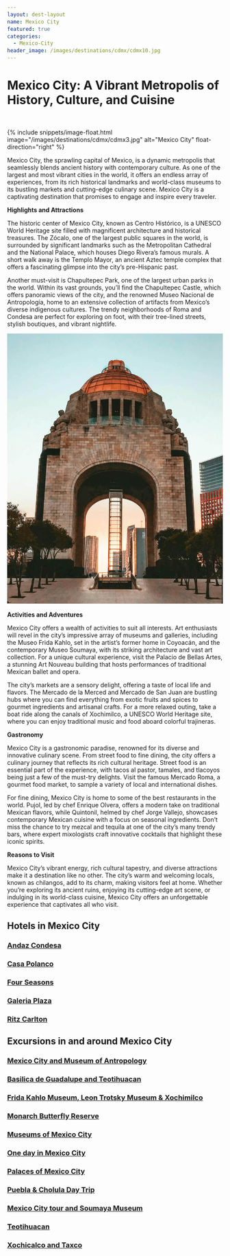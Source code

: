 ```yaml
---
layout: dest-layout
name: Mexico City
featured: true
categories:
  - Mexico-City
header_image: /images/destinations/cdmx/cdmx10.jpg
---
```

# **Mexico City: A Vibrant Metropolis of History, Culture, and Cuisine**

&nbsp;

{% include snippets/image-float.html image="/images/destinations/cdmx/cdmx3.jpg" alt="Mexico City" float-direction="right" %}

Mexico City, the sprawling capital of Mexico, is a dynamic metropolis that seamlessly blends ancient history with contemporary culture. As one of the largest and most vibrant cities in the world, it offers an endless array of experiences, from its rich historical landmarks and world-class museums to its bustling markets and cutting-edge culinary scene. Mexico City is a captivating destination that promises to engage and inspire every traveler.

**Highlights and Attractions**

The historic center of Mexico City, known as Centro Histórico, is a UNESCO World Heritage site filled with magnificent architecture and historical treasures. The Zócalo, one of the largest public squares in the world, is surrounded by significant landmarks such as the Metropolitan Cathedral and the National Palace, which houses Diego Rivera’s famous murals. A short walk away is the Templo Mayor, an ancient Aztec temple complex that offers a fascinating glimpse into the city’s pre-Hispanic past.

Another must-visit is Chapultepec Park, one of the largest urban parks in the world. Within its vast grounds, you’ll find the Chapultepec Castle, which offers panoramic views of the city, and the renowned Museo Nacional de Antropología, home to an extensive collection of artifacts from Mexico’s diverse indigenous cultures. The trendy neighborhoods of Roma and Condesa are perfect for exploring on foot, with their tree-lined streets, stylish boutiques, and vibrant nightlife.

![Mexico City](/images/destinations/cdmx/cdmx12.jpg)

**Activities and Adventures**

Mexico City offers a wealth of activities to suit all interests. Art enthusiasts will revel in the city’s impressive array of museums and galleries, including the Museo Frida Kahlo, set in the artist’s former home in Coyoacán, and the contemporary Museo Soumaya, with its striking architecture and vast art collection. For a unique cultural experience, visit the Palacio de Bellas Artes, a stunning Art Nouveau building that hosts performances of traditional Mexican ballet and opera.

The city’s markets are a sensory delight, offering a taste of local life and flavors. The Mercado de la Merced and Mercado de San Juan are bustling hubs where you can find everything from exotic fruits and spices to gourmet ingredients and artisanal crafts. For a more relaxed outing, take a boat ride along the canals of Xochimilco, a UNESCO World Heritage site, where you can enjoy traditional music and food aboard colorful trajineras.

**Gastronomy**

Mexico City is a gastronomic paradise, renowned for its diverse and innovative culinary scene. From street food to fine dining, the city offers a culinary journey that reflects its rich cultural heritage. Street food is an essential part of the experience, with tacos al pastor, tamales, and tlacoyos being just a few of the must-try delights. Visit the famous Mercado Roma, a gourmet food market, to sample a variety of local and international dishes.

For fine dining, Mexico City is home to some of the best restaurants in the world. Pujol, led by chef Enrique Olvera, offers a modern take on traditional Mexican flavors, while Quintonil, helmed by chef Jorge Vallejo, showcases contemporary Mexican cuisine with a focus on seasonal ingredients. Don’t miss the chance to try mezcal and tequila at one of the city’s many trendy bars, where expert mixologists craft innovative cocktails that highlight these iconic spirits.

**Reasons to Visit**

Mexico City’s vibrant energy, rich cultural tapestry, and diverse attractions make it a destination like no other. The city’s warm and welcoming locals, known as chilangos, add to its charm, making visitors feel at home. Whether you’re exploring its ancient ruins, enjoying its cutting-edge art scene, or indulging in its world-class cuisine, Mexico City offers an unforgettable experience that captivates all who visit.

## Hotels in Mexico City

<section class='grid'>
<div class="col-3_sm-4_xs-6 padded-1">
    <a href="/hotels/andazcondesa">
        <div class="bg-image square" style="background-image:url('/images/hotels/andazcondesa/andazcondesa5.webp')">  </div>
        <h3 class='center'>Andaz Condesa</h3>        
    </a>  
</div>

<div class="col-3_sm-4_xs-6 padded-1">
    <a href="/hotels/casapolanco">
        <div class="bg-image square" style="background-image:url('/images/hotels/casapolanco/casapolanco4.jpg')">  </div>
        <h3 class='center'>Casa Polanco</h3>        
    </a>  
</div>

<div class="col-3_sm-4_xs-6 padded-1">
    <a href="/hotels/fourseasons">
        <div class="bg-image square" style="background-image:url('/images/hotels/fourseasonsmex/fourseasonsmex2.jpg')">  </div>
        <h3 class='center'>Four Seasons</h3>        
    </a>  
</div>

<div class="col-3_sm-4_xs-6 padded-1">
    <a href="/hotels/galeriaplaza">
        <div class="bg-image square" style="background-image:url('/images/hotels/galeriaplaza/galeriaplaza1.png')">  </div>
        <h3 class='center'>Galeria Plaza</h3>        
    </a>  
</div>

<div class="col-3_sm-4_xs-6 padded-1">
    <a href="/hotels/ritzcdmx">
        <div class="bg-image square" style="background-image:url('/images/hotels/ritzcdmx/ritzcdmx2.jpeg')">  </div>
        <h3 class='center'>Ritz Carlton</h3>        
    </a>  
</div>

</section>


## Excursions in and around Mexico City

<section class='grid'>
<div class="col-3_sm-4_xs-6 padded-1">
    <a href="/excursions/antropologiaexc">
        <div class="bg-image square" style="background-image:url('/images/destinations/cdmx/cdmx4.jpg')">  </div>
        <h3 class='center'>Mexico City and Museum of Antropology</h3>        
    </a>  
</div>

<div class="col-3_sm-4_xs-6 padded-1">
    <a href="/excursions/basilicateotiexc">
        <div class="bg-image square" style="background-image:url('/images/destinations/cdmx/cdmx6.jpg')">  </div>
        <h3 class='center'>Basilica de Guadalupe and Teotihuacan </h3>        
    </a>  
</div>

<div class="col-3_sm-4_xs-6 padded-1">
    <a href="/excursions/fridaxochiexc">
        <div class="bg-image square" style="background-image:url('/images/destinations/cdmx/cdmx13.jpg')">  </div>
        <h3 class='center'>Frida Kahlo Museum, Leon Trotsky Museum & Xochimilco </h3>        
    </a>  
</div>

<div class="col-3_sm-4_xs-6 padded-1">
    <a href="/excursions/monarchexc">
        <div class="bg-image square" style="background-image:url('/images/destinations/cdmx/cdmx14.jpg')">  </div>
        <h3 class='center'>Monarch Butterfly Reserve </h3>        
    </a>  
</div>

<div class="col-3_sm-4_xs-6 padded-1">
    <a href="/excursions/museumsexc">
        <div class="bg-image square" style="background-image:url('/images/destinations/cdmx/cdmx15.jpg')">  </div>
        <h3 class='center'>Museums of Mexico City </h3>        
    </a>  
</div>

<div class="col-3_sm-4_xs-6 padded-1">
    <a href="/excursions/onedaymexexc">
        <div class="bg-image square" style="background-image:url('/images/destinations/cdmx/cdmx11.jpg')">  </div>
        <h3 class='center'>One day in Mexico City </h3>        
    </a>  
</div>

<div class="col-3_sm-4_xs-6 padded-1">
    <a href="/excursions/palacesexc">
        <div class="bg-image square" style="background-image:url('/images/destinations/cdmx/cdmx10.jpg')">  </div>
        <h3 class='center'>Palaces of Mexico City</h3>        
    </a>  
</div>

<div class="col-3_sm-4_xs-6 padded-1">
    <a href="/excursions/pueblacholexc">
        <div class="bg-image square" style="background-image:url('/images/destinations/puebla/puebla4.jpg')">  </div>
        <h3 class='center'>Puebla & Cholula Day Trip</h3>        
    </a>  
</div>

<div class="col-3_sm-4_xs-6 padded-1">
    <a href="/excursions/soumayaexc">
        <div class="bg-image square" style="background-image:url('/images/destinations/cdmx/cdmx4.jpg')">  </div>
        <h3 class='center'>Mexico City tour and Soumaya Museum</h3>        
    </a>  
</div>

<div class="col-3_sm-4_xs-6 padded-1">
    <a href="/excursions/teotihuacan">
        <div class="bg-image square" style="background-image:url('/images/destinations/cdmx/teotihuacan.jpg')">  </div>
        <h3 class='center'>Teotihuacan</h3>        
    </a>  
</div>

<div class="col-3_sm-4_xs-6 padded-1">
    <a href="/excursions/xochitaxcoexc">
        <div class="bg-image square" style="background-image:url('/images/destinations/cdmx/taxco.jpg')">  </div>
        <h3 class='center'>Xochicalco and Taxco</h3>        
    </a>  
</div>

</section>